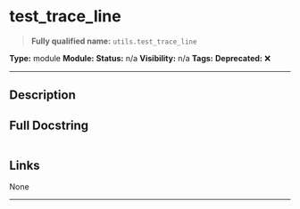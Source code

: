 # test_trace_line
> **Fully qualified name:** `utils.test_trace_line`

**Type:** module
**Module:** 
**Status:** n/a
**Visibility:** n/a
**Tags:** 
**Deprecated:** ❌

---

## Description


## Full Docstring
```

```

## Links
None

---
